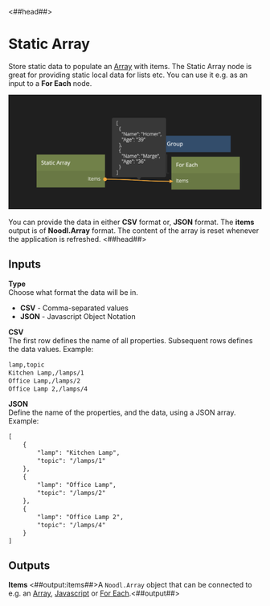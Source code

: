 <##head##>
# Static Array
Store static data to populate an [Array](nodes/data/array/array/) with items. The Static Array node is great for providing static local data for lists etc. You can use it e.g. as an input to a **For Each** node.

![](static-array-1.png ':class=img-size-m')

You can provide the data in either **CSV** format or, **JSON** format. The **items** output is of **Noodl.Array** format. The content of the array is reset whenever the application is refreshed.
<##head##>

## Inputs
**Type**  
Choose what format the data will be in.

* **CSV** - Comma-separated values
* **JSON** - Javascript Object Notation

**CSV**  
The first row defines the name of all properties. Subsequent rows defines the data values.
Example:

    lamp,topic
    Kitchen Lamp,/lamps/1
    Office Lamp,/lamps/2
    Office Lamp 2,/lamps/4

**JSON**  
Define the name of the properties, and the data, using a JSON array.
Example:

    [
        {
            "lamp": "Kitchen Lamp",
            "topic": "/lamps/1"
        },
        {
            "lamp": "Office Lamp",
            "topic": "/lamps/2"
        },
        {
            "lamp": "Office Lamp 2",
            "topic": "/lamps/4"
        }
    ]

## Outputs

**Items**
<##output:items##>A `Noodl.Array` object that can be connected to e.g. an [Array](nodes/data/array/array/), [Javascript](guides/javascript.md) or [For Each](nodes/data/for-each.md).<##output##>

